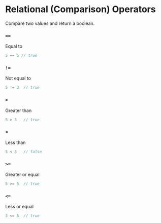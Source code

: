 # Relational (Comparison) Operators

Compare two values and return a boolean.

### `==`

Equal to

```java
5 == 5 // true
```

### `!=`

Not equal to

```java
5 != 3	// true
```

### `>`

Greater than

```java
5 > 3	// true
```

### `<`

Less than

```java
5 < 3   // false
```

### `>=`

Greater or equal

```java
5 >= 5	// true
```

### `<=`

Less or equal

```java
3 <= 5	// true
```
